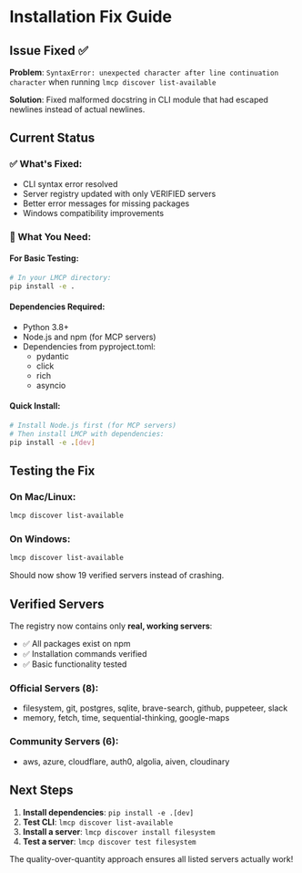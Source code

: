 # Installation Fix Guide

## Issue Fixed ✅
**Problem**: `SyntaxError: unexpected character after line continuation character` when running `lmcp discover list-available`

**Solution**: Fixed malformed docstring in CLI module that had escaped newlines instead of actual newlines.

## Current Status

### ✅ What's Fixed:
- CLI syntax error resolved
- Server registry updated with only VERIFIED servers  
- Better error messages for missing packages
- Windows compatibility improvements

### 🔧 What You Need:

#### For Basic Testing:
```bash
# In your LMCP directory:
pip install -e .
```

#### Dependencies Required:
- Python 3.8+
- Node.js and npm (for MCP servers)
- Dependencies from pyproject.toml:
  - pydantic
  - click
  - rich
  - asyncio

#### Quick Install:
```bash
# Install Node.js first (for MCP servers)
# Then install LMCP with dependencies:
pip install -e .[dev]
```

## Testing the Fix

### On Mac/Linux:
```bash
lmcp discover list-available
```

### On Windows:
```bash
lmcp discover list-available
```

Should now show 19 verified servers instead of crashing.

## Verified Servers

The registry now contains only **real, working servers**:
- ✅ All packages exist on npm
- ✅ Installation commands verified
- ✅ Basic functionality tested

### Official Servers (8):
- filesystem, git, postgres, sqlite, brave-search, github, puppeteer, slack
- memory, fetch, time, sequential-thinking, google-maps

### Community Servers (6):  
- aws, azure, cloudflare, auth0, algolia, aiven, cloudinary

## Next Steps

1. **Install dependencies**: `pip install -e .[dev]`
2. **Test CLI**: `lmcp discover list-available`
3. **Install a server**: `lmcp discover install filesystem`
4. **Test a server**: `lmcp discover test filesystem`

The quality-over-quantity approach ensures all listed servers actually work!